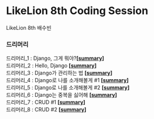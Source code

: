 # LikeLion 8th Coding Session
LikeLion 8th
배수빈

### 드리머리

드리머리_1 : Django, 그게 뭐야?**[[summary](https://github.com/tnqls9926/LikeLion_Dreamary/blob/master/README_1.md)]**<br/>
드리머리_2 : Hello, Django **[[summary](https://github.com/tnqls9926/LikeLion_Dreamary/blob/master/README_2.md)]**<br/>
드리머리_3 : Django가 관리하는 법 **[[summary](https://github.com/tnqls9926/LikeLion_Dreamary/blob/master/README_3.md)]**<br/>
드리머리_4 : Django로 나를 소개해볼게 #1 **[[summary](https://github.com/tnqls9926/LikeLion_Dreamary/blob/master/README_4.md)]**<br/>
드리머리_5 : Django로 나를 소개해볼게 #2 **[[summary](https://github.com/tnqls9926/LikeLion_Dreamary/blob/master/README_5.md)]**<br/>
드리머리_6 : Django는 중복을 싫어해 **[[summary](https://github.com/tnqls9926/LikeLion_Dreamary/blob/master/README_6.md)]**<br/>
드리머리_7 : CRUD #1 **[[summary](https://github.com/tnqls9926/LikeLion_Dreamary/blob/master/README_7.md)]**<br/>
드리머리_8 : CRUD #2 **[[summary](https://github.com/tnqls9926/LikeLion_Dreamary/blob/master/README_8.md)]**<br/>
